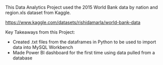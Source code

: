 This Data Analytics Project used the 2015 World Bank data by nation and region.xls dataset from Kaggle.

https://www.kaggle.com/datasets/rishidamarla/world-bank-data


Key Takeaways from this Project:
- Created .txt files from the dataframes in Python to be used to import data into MySQL Workbench
- Made Power BI dashboard for the first time using data pulled from a database